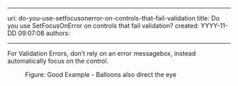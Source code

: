 

---
uri: do-you-use-setfocusonerror-on-controls-that-fail-validation
title: Do you use SetFocusOnError on controls that fail validation?
created: YYYY-11-DD 09:07:08
authors:

---




<span class='intro'> <div>For Validation Errors, don’t rely on an error messagebox, instead automatically focus on the control.</div>
<dl class="goodImage"><dt><img src="http&#58;//www.ssw.com.au/ssw/Standards/Rules/Images/GoodValidation.jpg" alt="" /></dt>
<dd>Figure&#58; Good Example - Balloons also direct the eye</dd></dl>
 </span>




